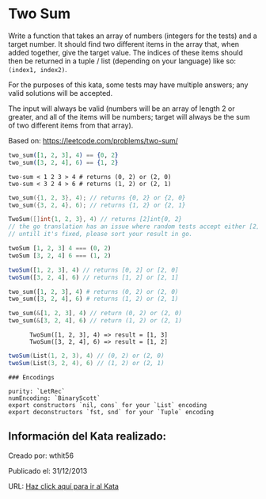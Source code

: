 # Two Sum
Write a function that takes an array of numbers (integers for the tests) and a target number. It should find two different items in the array that, when added together, give the target value. The indices of these items should then be returned in a tuple / list (depending on your language) like so: `(index1, index2)`.

For the purposes of this kata, some tests may have multiple answers; any valid solutions will be accepted.

The input will always be valid (numbers will be an array of length 2 or greater, and all of the items will be numbers; target will always be the sum of two different items from that array).

Based on: https://leetcode.com/problems/two-sum/

```elixir
two_sum([1, 2, 3], 4) == {0, 2}
two_sum([3, 2, 4], 6) == {1, 2}
```
```lambdacalc
two-sum < 1 2 3 > 4 # returns (0, 2) or (2, 0)
two-sum < 3 2 4 > 6 # returns (1, 2) or (2, 1)
```
```cpp
two_sum({1, 2, 3}, 4); // returns {0, 2} or {2, 0}
two_sum({3, 2, 4}, 6); // returns {1, 2} or {2, 1}
```
```go
TwoSum([]int{1, 2, 3}, 4) // returns [2]int{0, 2}
// the go translation has an issue where random tests accept either [2]int{0, 2} or [2]int{2, 0}, but fixed tests and sample tests demand the resulting slice to be sorted!
// untill it's fixed, please sort your result in go.
```
```haskell
twoSum [1, 2, 3] 4 === (0, 2)
twoSum [3, 2, 4] 6 === (1, 2)
```
```javascript
twoSum([1, 2, 3], 4) // returns [0, 2] or [2, 0]
twoSum([3, 2, 4], 6) // returns [1, 2] or [2, 1]
```
```python
two_sum([1, 2, 3], 4) # returns (0, 2) or (2, 0)
two_sum([3, 2, 4], 6) # returns (1, 2) or (2, 1)
```
```rust
two_sum(&[1, 2, 3], 4) // return (0, 2) or (2, 0)
two_sum(&[3, 2, 4], 6) // return (1, 2) or (2, 1)
```
```cobol
      TwoSum([1, 2, 3], 4) => result = [1, 3]
      TwoSum([3, 2, 4], 6) => result = [1, 2]      
```
```scala
twoSum(List(1, 2, 3), 4) // (0, 2) or (2, 0)
twoSum(List(3, 2, 4), 6) // (1, 2) or (2, 1)
```
~~~if:lambdacalc
### Encodings

purity: `LetRec`  
numEncoding: `BinaryScott`  
export constructors `nil, cons` for your `List` encoding  
export deconstructors `fst, snd` for your `Tuple` encoding  
~~~


## Información del Kata realizado:
Creado por: wthit56

Publicado el: 31/12/2013

URL: [Haz click aquí para ir al Kata](https://www.codewars.com/kata/52c31f8e6605bcc646000082)
